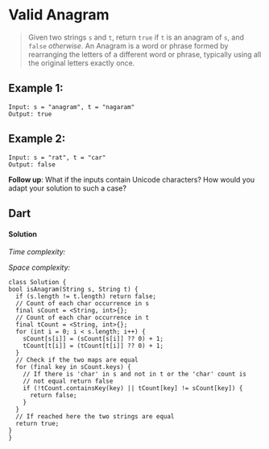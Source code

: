 # Valid Anagram
>Given two strings `s` and `t`, return `true` if `t` is an anagram of `s`, and `false` *otherwise*. An Anagram is a word or phrase formed by rearranging the letters of a different word or phrase, typically using all the original letters exactly once.
## Example 1:
```
Input: s = "anagram", t = "nagaram"
Output: true
```
## Example 2:
```
Input: s = "rat", t = "car"
Output: false
```
**Follow up**: What if the inputs contain Unicode characters? How would you adapt your solution to such a case?

## Dart
#### Solution
*Time complexity:*

*Space complexity:*
```
class Solution {
bool isAnagram(String s, String t) {
  if (s.length != t.length) return false;
  // Count of each char occurrence in s
  final sCount = <String, int>{};
  // Count of each char occurrence in t
  final tCount = <String, int>{};
  for (int i = 0; i < s.length; i++) {
    sCount[s[i]] = (sCount[s[i]] ?? 0) + 1;
    tCount[t[i]] = (tCount[t[i]] ?? 0) + 1;
  }
  // Check if the two maps are equal
  for (final key in sCount.keys) {
    // If there is 'char' in s and not in t or the 'char' count is
    // not equal return false
    if (!tCount.containsKey(key) || tCount[key] != sCount[key]) {
      return false;
    }
  }
  // If reached here the two strings are equal
  return true;
}
}
```
